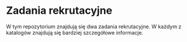 # Zadania rekrutacyjne

W tym repozytorium znajdują się dwa zadania rekrutacyjne. W każdym z katalogów znajdują się bardziej szczegółowe informacje.
